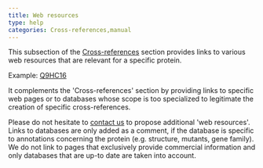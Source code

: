 ```yaml
---
title: Web resources
type: help
categories: Cross-references,manual
---
```


This subsection of the [Cross-references](https://www.uniprot.org/help/cross%5Freferences%5Fsection) section provides links to various web resources that are relevant for a specific protein.

Example: [Q9HC16](https://www.uniprot.org/uniprotkb/Q9HC16#cross-references)

It complements the 'Cross-references' section by providing links to specific web pages or to databases whose scope is too specialized to legitimate the creation of specific cross-references.

Please do not hesitate to [contact us](https://www.uniprot.org/contact) to propose additional 'web resources'. Links to databases are only added as a comment, if the database is specific to annotations concerning the protein (e.g. structure, mutants, gene family). We do not link to pages that exclusively provide commercial information and only databases that are up-to date are taken into account.
